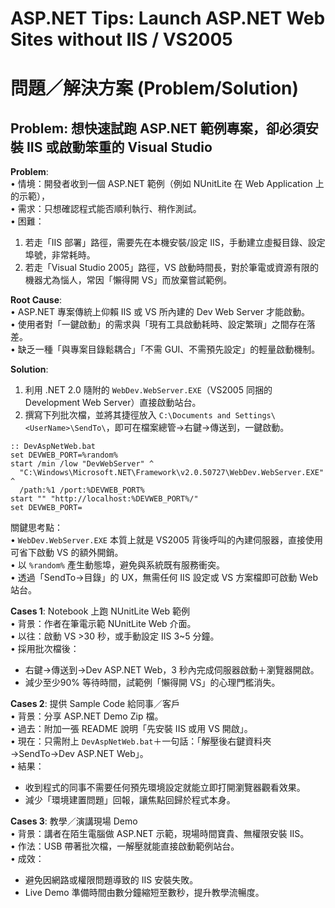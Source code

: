 # ASP.NET Tips: Launch ASP.NET Web Sites without IIS / VS2005  

# 問題／解決方案 (Problem/Solution)

## Problem: 想快速試跑 ASP.NET 範例專案，卻必須安裝 IIS 或啟動笨重的 Visual Studio

**Problem**:  
• 情境：開發者收到一個 ASP.NET 範例（例如 NUnitLite 在 Web Application 上的示範），  
• 需求：只想確認程式能否順利執行、稍作測試。  
• 困難：  
  1. 若走「IIS 部署」路徑，需要先在本機安裝/設定 IIS，手動建立虛擬目錄、設定埠號，非常耗時。  
  2. 若走「Visual Studio 2005」路徑，VS 啟動時間長，對於筆電或資源有限的機器尤為惱人，常因「懶得開 VS」而放棄嘗試範例。  

**Root Cause**:  
• ASP.NET 專案傳統上仰賴 IIS 或 VS 所內建的 Dev Web Server 才能啟動。  
• 使用者對「一鍵啟動」的需求與「現有工具啟動耗時、設定繁瑣」之間存在落差。  
• 缺乏一種「與專案目錄鬆耦合」「不需 GUI、不需預先設定」的輕量啟動機制。  

**Solution**:  
1. 利用 .NET 2.0 隨附的 `WebDev.WebServer.EXE`（VS2005 同捆的 Development Web Server）直接啟動站台。  
2. 撰寫下列批次檔，並將其捷徑放入 `C:\Documents and Settings\<UserName>\SendTo\`，即可在檔案總管→右鍵→傳送到，一鍵啟動。  

```batch
:: DevAspNetWeb.bat
set DEVWEB_PORT=%random%
start /min /low "DevWebServer" ^
  "C:\Windows\Microsoft.NET\Framework\v2.0.50727\WebDev.WebServer.EXE" ^
  /path:%1 /port:%DEVWEB_PORT%
start "" "http://localhost:%DEVWEB_PORT%/"
set DEVWEB_PORT=
```

關鍵思考點：  
• `WebDev.WebServer.EXE` 本質上就是 VS2005 背後呼叫的內建伺服器，直接使用可省下啟動 VS 的額外開銷。  
• 以 `%random%` 產生動態埠，避免與系統既有服務衝突。  
• 透過「SendTo→目錄」的 UX，無需任何 IIS 設定或 VS 方案檔即可啟動 Web 站台。  

**Cases 1**: Notebook 上跑 NUnitLite Web 範例  
• 背景：作者在筆電示範 NUnitLite Web 介面。  
• 以往：啟動 VS >30 秒，或手動設定 IIS 3~5 分鐘。  
• 採用批次檔後：  
  - 右鍵→傳送到→Dev ASP.NET Web，3 秒內完成伺服器啟動＋瀏覽器開啟。  
  - 減少至少90% 等待時間，試範例「懶得開 VS」的心理門檻消失。  

**Cases 2**: 提供 Sample Code 給同事／客戶  
• 背景：分享 ASP.NET Demo Zip 檔。  
• 過去：附加一張 README 說明「先安裝 IIS 或用 VS 開啟」。  
• 現在：只需附上 `DevAspNetWeb.bat`＋一句話：「解壓後右鍵資料夾→SendTo→Dev ASP.NET Web」。  
• 結果：  
  - 收到程式的同事不需要任何預先環境設定就能立即打開瀏覽器觀看效果。  
  - 減少「環境建置問題」回報，讓焦點回歸於程式本身。  

**Cases 3**: 教學／演講現場 Demo  
• 背景：講者在陌生電腦做 ASP.NET 示範，現場時間寶貴、無權限安裝 IIS。  
• 作法：USB 帶著批次檔，一解壓就能直接啟動範例站台。  
• 成效：  
  - 避免因網路或權限問題導致的 IIS 安裝失敗。  
  - Live Demo 準備時間由數分鐘縮短至數秒，提升教學流暢度。